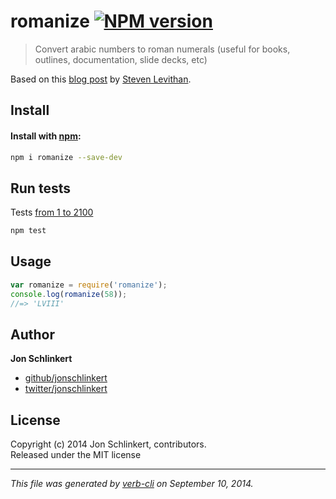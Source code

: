 # romanize [![NPM version](https://badge.fury.io/js/romanize.svg)](http://badge.fury.io/js/romanize)

> Convert arabic numbers to roman numerals (useful for books, outlines, documentation, slide decks, etc)

Based on this [blog post](http://blog.stevenlevithan.com/archives/javascript-roman-numeral-converter) by [Steven Levithan](https://github.com/slevithan).

## Install
#### Install with [npm](npmjs.org):

```bash
npm i romanize --save-dev
```

## Run tests

Tests [from 1 to 2100](./test.js)

```bash
npm test
```

## Usage

```js
var romanize = require('romanize');
console.log(romanize(58));
//=> 'LVIII'
```

## Author

**Jon Schlinkert**
 
+ [github/jonschlinkert](https://github.com/jonschlinkert)
+ [twitter/jonschlinkert](http://twitter.com/jonschlinkert) 

## License
Copyright (c) 2014 Jon Schlinkert, contributors.  
Released under the MIT license

***

_This file was generated by [verb-cli](https://github.com/assemble/verb-cli) on September 10, 2014._